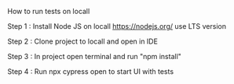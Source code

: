 How to run tests on locall 

Step 1 : 
Install Node JS on locall https://nodejs.org/ use LTS version 

Step 2 : 
Clone project to locall and open in IDE

Step 3 :
In project open terminal and run "npm install"

Step 4 : 
Run npx cypress open to start UI with tests

